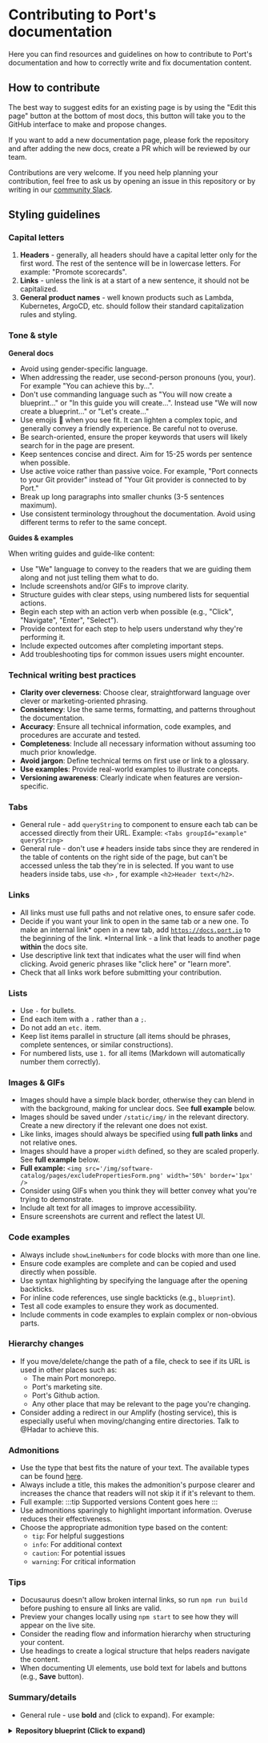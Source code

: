 # Contributing to Port's documentation

Here you can find resources and guidelines on how to contribute to Port's documentation and how to correctly write and fix documentation content.

## How to contribute

The best way to suggest edits for an existing page is by using the "Edit this page" button at the bottom of most docs, this button will take you to the GitHub interface to make and propose changes.

If you want to add a new documentation page, please fork the repository and after adding the new docs, create a PR which will be reviewed by our team.

Contributions are very welcome. If you need help planning your contribution, feel free to ask us by opening an issue in this repository or by writing in our [community Slack](https://join.slack.com/t/getport/shared_invite/zt-1v5z1z1v-3~1Q1Q1).

## Styling guidelines

### Capital letters

1. **Headers** - generally, all headers should have a capital letter only for the first word. The rest of the sentence will be in lowercase letters. For example: "Promote scorecards".
2. **Links** - unless the link is at a start of a new sentence, it should not be capitalized.
3. **General product names** - well known products such as Lambda, Kubernetes, ArgoCD, etc. should follow their standard capitalization rules and styling.

### Tone & style

**General docs**

- Avoid using gender-specific language.
- When addressing the reader, use second-person pronouns (you, your). For example "You can achieve this by…".
- Don't use commanding language such as "You will now create a blueprint…" or "In this guide you will create...".
Instead use "We will now create a blueprint…" or "Let's create…"
- Use emojis 🥸 when you see fit. It can lighten a complex topic, and generally convey a friendly experience. Be careful not to overuse.
- Be search-oriented, ensure the proper keywords that users will likely search for in the page are present.
- Keep sentences concise and direct. Aim for 15-25 words per sentence when possible.
- Use active voice rather than passive voice. For example, "Port connects to your Git provider" instead of "Your Git provider is connected to by Port."
- Break up long paragraphs into smaller chunks (3-5 sentences maximum).
- Use consistent terminology throughout the documentation. Avoid using different terms to refer to the same concept.

**Guides & examples**

When writing guides and guide-like content:
- Use "We" language to convey to the readers that we are guiding them along and not just telling them what to do.
- Include screenshots and/or GIFs to improve clarity.
- Structure guides with clear steps, using numbered lists for sequential actions.
- Begin each step with an action verb when possible (e.g., "Click", "Navigate", "Enter", "Select").
- Provide context for each step to help users understand why they're performing it.
- Include expected outcomes after completing important steps.
- Add troubleshooting tips for common issues users might encounter.

### Technical writing best practices

- **Clarity over cleverness**: Choose clear, straightforward language over clever or marketing-oriented phrasing.
- **Consistency**: Use the same terms, formatting, and patterns throughout the documentation.
- **Accuracy**: Ensure all technical information, code examples, and procedures are accurate and tested.
- **Completeness**: Include all necessary information without assuming too much prior knowledge.
- **Avoid jargon**: Define technical terms on first use or link to a glossary.
- **Use examples**: Provide real-world examples to illustrate concepts.
- **Versioning awareness**: Clearly indicate when features are version-specific.

### Tabs

- General rule - add `queryString` to <Tabs> component to ensure each tab can be accessed directly from their URL. Example:
`<Tabs groupId="example" queryString>`
- General rule - don't use `#` headers inside tabs since they are rendered in the table of contents on the right side of the page, but can't be accessed unless the tab they're in is selected.
If you want to use headers inside tabs, use `<h>` , for example `<h2>Header text</h2>`.

### Links

- All links must use full paths and not relative ones, to ensure safer code.
- Decide if you want your link to open in the same tab or a new one. To make an internal link* open in a new tab, add [`https://docs.port.io`](https://docs.port.io) to the beginning of the link.
*Internal link - a link that leads to another page **within** the docs site.
- Use descriptive link text that indicates what the user will find when clicking. Avoid generic phrases like "click here" or "learn more".
- Check that all links work before submitting your contribution.

### Lists

- Use `-` for bullets.
- End each item with a `.` rather than a `;`.
- Do not add an `etc.` item.
- Keep list items parallel in structure (all items should be phrases, complete sentences, or similar constructions).
- For numbered lists, use `1.` for all items (Markdown will automatically number them correctly).

### Images & GIFs

- Images should have a simple black border, otherwise they can blend in with the background, making for unclear docs. See **full example** below.
- Images should be saved under `/static/img/` in the relevant directory. Create a new directory if the relevant one does not exist.
- Like links, images should always be specified using **full path links** and not relative ones.
- Images should have a proper `width` defined, so they are scaled properly. See **full example** below.
- **Full example:**
`<img src='/img/software-catalog/pages/excludePropertiesForm.png' width='50%' border='1px' />`
- Consider using GIFs when you think they will better convey what you're trying to demonstrate.
- Include alt text for all images to improve accessibility.
- Ensure screenshots are current and reflect the latest UI.

### Code examples

- Always include `showLineNumbers` for code blocks with more than one line.
- Ensure code examples are complete and can be copied and used directly when possible.
- Use syntax highlighting by specifying the language after the opening backticks.
- For inline code references, use single backticks (e.g., `blueprint`).
- Test all code examples to ensure they work as documented.
- Include comments in code examples to explain complex or non-obvious parts.

### Hierarchy changes

- If you move/delete/change the path of a file, check to see if its URL is used in other places such as:
    - The main Port monorepo.
    - Port's marketing site.
    - Port's Github action.
    - Any other place that may be relevant to the page you're changing.
- Consider adding a redirect in our Amplify (hosting service), this is especially useful when moving/changing entire directories. Talk to @Hadar to achieve this.

### Admonitions

- Use the type that best fits the nature of your text. The available types can be found [here](https://docusaurus.io/docs/markdown-features/admonitions).
- Always include a title, this makes the admonition's purpose clearer and increases the chance that readers will not skip it if it's relevant to them.
- Full example:
:::tip Supported versions
Content goes here
:::
- Use admonitions sparingly to highlight important information. Overuse reduces their effectiveness.
- Choose the appropriate admonition type based on the content:
  - `tip`: For helpful suggestions
  - `info`: For additional context
  - `caution`: For potential issues
  - `warning`: For critical information

### Tips

- Docusaurus doesn't allow broken internal links, so run `npm run build` before pushing to ensure all links are valid.
- Preview your changes locally using `npm start` to see how they will appear on the live site.
- Consider the reading flow and information hierarchy when structuring your content.
- Use headings to create a logical structure that helps readers navigate the content.
- When documenting UI elements, use bold text for labels and buttons (e.g., **Save** button).

### Summary/details

- General rule - use **bold** and (click to expand). For example:
<details>
<summary><b>Repository blueprint (Click to expand)</b></summary>

Content goes here

</summary>

### Formatting Standards

- Spacing! <br /> is your friend, use it sparingly to make pages easier on the eyes.
- Add `showLineNumbers`  to all code snippets, except one-liners, for example:
```yaml showLineNumbers
resources:
  - kind: repository
```
- Use consistent formatting for similar elements throughout the documentation.
- Maintain a clear visual hierarchy with appropriate spacing between sections.
- Use tables for comparing multiple items or presenting structured data.
- For complex procedures, consider using a numbered list with clear, concise steps.

### Document review checklist

Before submitting your contribution, review it against this checklist:

- [ ] Content is accurate and up-to-date
- [ ] Spelling and grammar are correct
- [ ] Formatting is consistent with the guidelines
- [ ] Links work correctly
- [ ] Images display properly
- [ ] Code examples are functional and follow best practices
- [ ] Tone is consistent with Port's documentation style
- [ ] Content is organized logically
- [ ] Technical terms are explained or linked to definitions
- [ ] No unnecessary jargon or marketing language